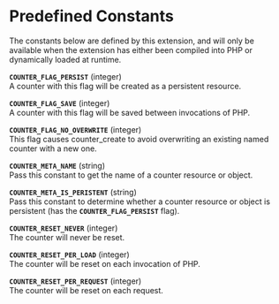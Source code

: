Predefined Constants
====================

The constants below are defined by this extension, and will only be
available when the extension has either been compiled into PHP or
dynamically loaded at runtime.

**`COUNTER_FLAG_PERSIST`** (<span class="type">integer</span>)  
<span class="simpara"> A counter with this flag will be created as a
persistent resource. </span>

**`COUNTER_FLAG_SAVE`** (<span class="type">integer</span>)  
<span class="simpara"> A counter with this flag will be saved between
invocations of PHP. </span>

**`COUNTER_FLAG_NO_OVERWRITE`** (<span class="type">integer</span>)  
<span class="simpara"> This flag causes <span
class="function">counter\_create</span> to avoid overwriting an existing
named counter with a new one. </span>

**`COUNTER_META_NAME`** (<span class="type">string</span>)  
<span class="simpara"> Pass this constant to get the name of a counter
resource or object. </span>

**`COUNTER_META_IS_PERISTENT`** (<span class="type">string</span>)  
<span class="simpara"> Pass this constant to determine whether a counter
resource or object is persistent (has the **`COUNTER_FLAG_PERSIST`**
flag). </span>

**`COUNTER_RESET_NEVER`** (<span class="type">integer</span>)  
<span class="simpara"> The counter will never be reset. </span>

**`COUNTER_RESET_PER_LOAD`** (<span class="type">integer</span>)  
<span class="simpara"> The counter will be reset on each invocation of
PHP. </span>

**`COUNTER_RESET_PER_REQUEST`** (<span class="type">integer</span>)  
<span class="simpara"> The counter will be reset on each request.
</span>
